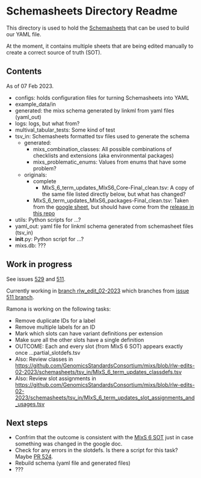 # Schemasheets Directory Readme 

This directory is used to hold the [Schemasheets](https://linkml.io/schemasheets/) that can be used to build our YAML file. 

At the moment, it contains multiple sheets that are being edited manually to create a correct source of truth (SOT).

## Contents

As of 07 Feb 2023.
 * configs: holds configuration files for turning Schemasheets into YAML
 * example_data/in
 * generated: the mixs schema generated by linkml from yaml files (yaml_out)
 * logs: logs, but what from?
 * multival_tabular_tests: Some kind of test
 * tsv_in: Schemasheets formatted tsv files used to generate the schema
 	* generated: 
 		* mixs_combination_classes: All possible combinations of checklists and extensions (aka environmental packages)
 		* mixs_problematic_enums: Values from enums that have some problem?
 	* originals: 
 		* complete
 			* MIxS_6_term_updates_MIxS6_Core-Final_clean.tsv: A copy of the same file listed directly below, but what has changed?
 		* MIxS_6_term_updates_MIxS6_packages-Final_clean.tsv: Taken from the [google sheet](https://docs.google.com/spreadsheets/d/1QDeeUcDqXes69Y2RjU2aWgOpCVWo5OVsBX9MKmMqi_o/edit#gid=178015749), but should have come from the [release in this repo](https://github.com/GenomicsStandardsConsortium/mixs/blob/main/mixs/excel/mixs_v6.xlsx)
 * utils: Python scripts for ...?
 * yaml_out: yaml file for linkml schema generated from schemasheet files (tsv_in)
 * __init__.py: Python script for ...?
 * mixs.db: ???

## Work in progress

See issues [529](https://github.com/GenomicsStandardsConsortium/mixs/issues/529) and [511](https://github.com/GenomicsStandardsConsortium/mixs/issues/511).

Currently working in [branch rlw_edit_02-2023](https://github.com/GenomicsStandardsConsortium/mixs/tree/rlw-edits-02-2023) which branches from [issue 511 branch](https://github.com/GenomicsStandardsConsortium/mixs/tree/issue-511-tested-schemasheets).

Ramona is working on the following tasks:
* Remove duplicate IDs for a label
* Remove multiple labels for an ID
* Mark which slots can have variant definitions per extension
* Make sure all the other slots have a single definition
* OUTCOME: Each and every slot (from MIxS 6 SOT) appears exactly once ...partial_slotdefs.tsv
* Also: Review classes in https://github.com/GenomicsStandardsConsortium/mixs/blob/rlw-edits-02-2023/schemasheets/tsv_in/MIxS_6_term_updates_classdefs.tsv
* Also: Review slot assignments in https://github.com/GenomicsStandardsConsortium/mixs/blob/rlw-edits-02-2023/schemasheets/tsv_in/MIxS_6_term_updates_slot_assignments_and_usages.tsv

## Next steps
* Confrim that the outcome is consistent with the [MIxS 6 SOT](https://github.com/GenomicsStandardsConsortium/mixs/blob/main/mixs/excel/mixs_v6.xlsx) just in case something was changed in the google doc.
* Check for any errors in the slotdefs. Is there a script for this task? Maybe [PR 524](https://github.com/GenomicsStandardsConsortium/mixs/pull/524).
* Rebuild schema (yaml file and generated files)
* ???
